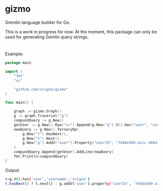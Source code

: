 # gizmo
Gremlin language builder for Go.

This is a work in progress for now.  At the moment, this package can only be used for generating Gemlin query strings.
#

Example:

```go
package main

import (
	"fmt"
	"os"

	"github.com/scigno/gizmo"
)

func main() {

	graph := gizmo.Graph()
	g := graph.Traversal("g")
	compundQuery := g.New()
	getUser := g.New().Raw("t=").Append(g.New("g").V().Has("user", "username", "scigno"))
	newQuery := g.New().TernaryOp(
		g.New("t").HasNext(),
		g.New("t").Next(),
		g.New("g").AddV("user").Property("userId", "744be509-a1cc-466d-bb10-0bb9a376da2e").Property("username", "scigno").Next(),
	)
	compundQuery.Append(getUser).AddLine(newQuery)
	fmt.Println(compundQuery)
}
```

Output:
```bash
t=g.V().has('user','username','scigno') 
t.hasNext() ? t.next() : g.addV('user').property('userId', '744be509-a1cc-466d-bb10-0bb9a376da2e').property('username', 'scigno').next()
```